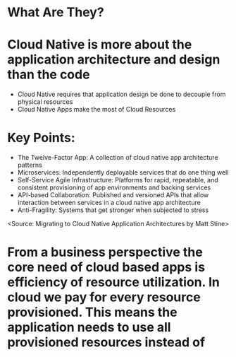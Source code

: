 # What Are They?
 
# Cloud Native is more about the application architecture and design than the code
 * Cloud Native requires that application design be done to decouple from physical resources
 * Cloud Native Apps make the most of Cloud Resources
 
# Key Points: 
 * The Twelve-Factor App: A collection of cloud native app architecture patterns
 * Microservices: Independently deployable services that do one thing well
 * Self-Service Agile Infrastructure: Platforms for rapid, repeatable, and consistent provisioning of app environments and backing services
 * API-based Collaboration: Published and versioned APIs that allow interaction between services in a cloud native app architecture
 * Anti-Fragility: Systems that get stronger when subjected to stress
 
<Source: Migrating to Cloud Native Application Architectures by Matt Stine>

 
 
 # From a business perspective the core need of cloud based apps is efficiency of resource utilization. In cloud we pay for every resource provisioned. This means the application needs to use all provisioned resources instead of 
